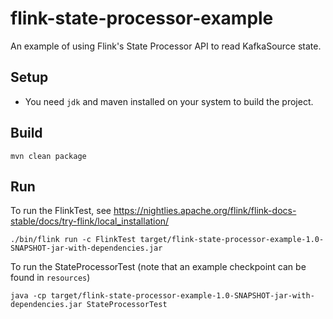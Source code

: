 # flink-state-processor-example
An example of using Flink's State Processor API to read KafkaSource state.

## Setup
* You need `jdk` and maven installed on your system to build the project.

## Build

```
mvn clean package
```

## Run

To run the FlinkTest, see https://nightlies.apache.org/flink/flink-docs-stable/docs/try-flink/local_installation/

```
./bin/flink run -c FlinkTest target/flink-state-processor-example-1.0-SNAPSHOT-jar-with-dependencies.jar 
```

To run the StateProcessorTest (note that an example checkpoint can be found in `resources`)

```
java -cp target/flink-state-processor-example-1.0-SNAPSHOT-jar-with-dependencies.jar StateProcessorTest
```
